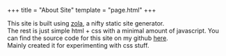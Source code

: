+++
title = "About Site"
template = "page.html"
+++

This site is built using [zola](https://getzola.org), a nifty static site generator.  
The rest is just simple html + css with a minimal amount of javascript.
You can find the source code for this site on my github [here](https://github.com/tristanphease/website).  
Mainly created it for experimenting with css stuff. 
